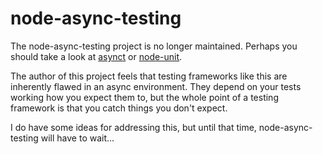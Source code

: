 node-async-testing
==================

The node-async-testing project is no longer maintained.  Perhaps you should take a
look at [asynct](https://github.com/dominictarr/asynct) or [node-unit](https://github.com/caolan/nodeunit).

The author of this project feels that testing frameworks like this are inherently
flawed in an async environment.  They depend on your tests working how you expect
them to, but the whole point of a testing framework is that you catch things you
don't expect.

I do have some ideas for addressing this, but until that time, node-async-testing
will have to wait...
